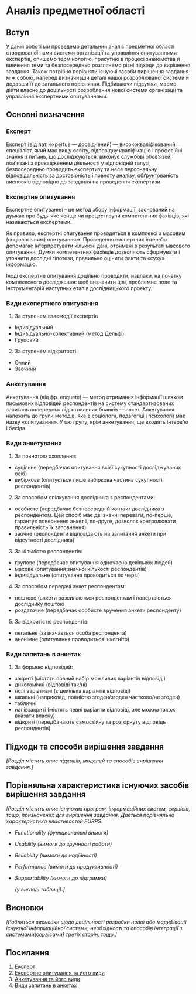 # Аналіз предметної області

## Вступ

У даній роботі ми проведемо детальний аналіз предметної області створюваної нами системи організації та управління опитуваннями експертів,
опишемо термінологію, присутню в процесі знайомства й вивчення теми та безпосередньо розглянемо різні підходи до вирішення завдання.
Також потрібно порівняти існуючі засоби вирішення завдання між собою, наперед визначивши деталі нашої розроблюваної системи й додавши її до загального порівняння. Підбиваючи підсумки, маємо дійти власне до доцільності розроблення нової системи організації та управління експертними опитуваннями.

## Основні визначення

### Експерт

Експерт (від лат. expertus — досвідчений) — висококваліфікований спеціаліст, який має вищу освіту, відповідну кваліфікацію і професійні знання з питань, що досліджуються, виконує службові обов'язки, пов'язані з провадженням діяльності у відповідній галузі, безпосередньо проводить експертизу та несе персональну відповідальність за достовірність і повноту аналізу, обґрунтованість висновків відповідно до завдання на проведення експертизи.

### Експертне опитування

Експертне опитування – це метод збору інформації, заснований на думках про будь-яке явище чи процесі групи компетентних фахівців, які називаються експертами.

Як правило, експертні опитування проводяться в комплексі з масовим (соціологічним) опитуванням. Проведення експертних інтерв’ю допомагає інтерпретувати кількісні дані, отримані в результаті масового опитування. Думки компетентних фахівців дозволяють сформувати і уточнити дослідні гіпотези, правильно оцінити факти та «суху» інформацію.

Іноді експертне опитування доцільно проводити, навпаки, на початку комплексного дослідження: щоб визначити цілі, проблемне поле та інструментарій наступних етапів дослідницького проекту.

### Види експертного опитування

1. За ступенем взаємодії експертів

- Індивідуальний
- Індивідуально-колективний (метод Дельфі)
- Груповий

2. За ступенем відкритості

- Очний
- Заочний

### Анкетування

Анкетування (від фр. enquete) — метод отримання інформації шляхом письмових відповідей респондентів на систему стандартизованих запитань попередньо підготовлених бланків — анкет. Анкетування належить до групи методів, яка в соціології, педагогіці і психології має назву «опитування». У цю групу, крім анкетування, ще входять інтерв'ю і бесіда.

### Види анкетування

1. За повнотою охоплення:

- суцільне (передбачає опитування всієї сукупності досліджуваних осіб)
- вибіркове (опитується лише вибіркова частина сукупності респондентів)

2. За способом спілкування дослідника з респондентами:

- особисте (передбачає безпосередній контакт дослідника з респондентом. Цей спосіб має дві значні переваги, ​​по-перше, гарантує повернення анкет і, по-друге, дозволяє контролювати правильність їх заповнення)
- заочне (респонденти відповідають на запитання анкети при відсутності дослідника)

3. За кількістю респондентів:

- групове (передбачає опитування одночасно декількох людей)
- масове (опитування значної кількості респондентів)
- індивідуальне (опитування проводиться по черзі)

4. За способом передачі анкет респондентам:

- поштове (анкети розсилаються респондентам і повертаються досліднику поштою
- роздаточне (передбачає особисте вручення анкети респонденту)

5. За відкритістю респондентів:

- легальне (зазначається особа респондента)
- анонімне (опитування проводиться інкогніто)

### Види запитань в анкетах

1. За формою відповідей:

- закриті (містять повний набір можливих варіантів відповіді)
- дихотомічні (відповіді так/ні)
- полі варіативні (є декілька варіантів відповіді)
- шкальні (наприклад, повністю згоден/згоден частково/не згоден)
- табличні
- напівзакриті (містять певні варіанти відповіді, але можна також вказати власну)
- відкриті (передбачають самостійну та розгорнуту відповідь респондентів)

## Підходи та способи вирішення завдання

_[Розділ містить опис підходів, моделей та способів вирішення завдання.]_

## Порівняльна характеристика існуючих засобів вирішення завдання

_[Розділ містить опис існуючих програм, інформаційних систем, сервісів, тощо, призначених для вирішення
завдання. Дається порівняльна характеристика властивостей FURPS:_

- _Functionality (функциональні вимоги)_
- _Usability (вимоги до зручності роботи)_
- _Reliability (вимоги до надійності)_
- _Performance (вимоги до продуктивності)_
- _Supportability (вимоги до підтримки)_

  _(у вигляді таблиці).]_

## Висновки

_[Робляться висновки щодо доцільності розробки нової або модифікації існуючої інформаційної системи, необхідності та способів інтеграції з системами(сервісами) третіх сторін, тощо.]_

## Посилання

1. [Експерт](https://uk.wikipedia.org/wiki/%D0%95%D0%BA%D1%81%D0%BF%D0%B5%D1%80%D1%82)
2. [Експертне опитування та його види](https://studfile.net/preview/5456986/page:6/)
3. [Анкетування та його види](https://uk.wikipedia.org/wiki/%D0%90%D0%BD%D0%BA%D0%B5%D1%82%D1%83%D0%B2%D0%B0%D0%BD%D0%BD%D1%8F)
4. [Види запитань в анкетах](https://qala-project-1.gitbook.io/vivchennya-potreb-u-navchann-ta-profes-jnomu-rozvi/anketuvannya-1/anketuvannya)
